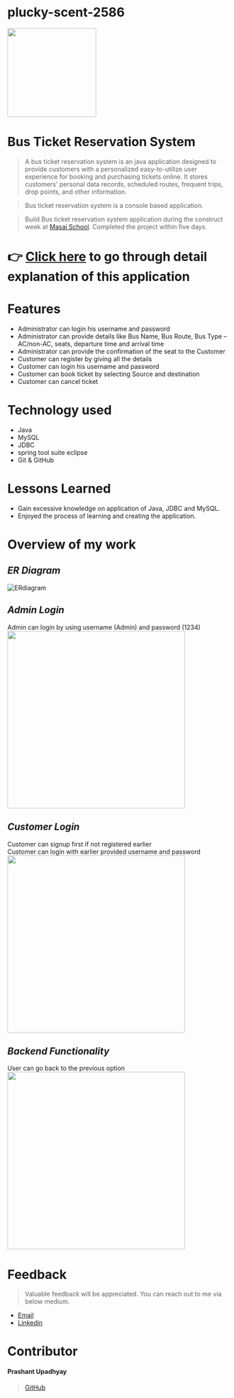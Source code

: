 # plucky-scent-2586
<img src="https://user-images.githubusercontent.com/112774297/236652168-cb30dbb6-1034-457f-be0b-cdad58838eb3.png" width="200" height="200">
 

<!-- ![admin](https://github.com/Prashantomm/plucky-scent-2586/assets/112774297/deb30969-87e6-4463-b533-bec918d97c53)
![customer)](https://github.com/Prashantomm/plucky-scent-2586/assets/112774297/22368990-9629-465c-a434-1d0991c11d0c)
![backend](https://github.com/Prashantomm/plucky-scent-2586/assets/112774297/a4cad5be-ba45-473e-9f8f-20b00d0cdafa) -->


# Bus Ticket Reservation System

> A bus ticket reservation system is an java application designed to provide customers with a personalized easy-to-utilize user experience for booking and purchasing tickets online. It stores customers' personal data records, scheduled routes, frequent trips, drop points, and other information.

> Bus ticket reservation system is a console based application.

> Build Bus ticket reservation system application during the construct week at [Masai School](https://masaischool.com/). Completed the project within five days.



# 👉 [Click here](https://drive.google.com/file/d/1c7ORoZkIzOF_QbLrMEMDn1Nzp6083JsD/view?usp=share_link) to go through detail explanation of this application 

# Features

- Administrator can login his username and password
- Administrator can provide details like Bus Name, Bus Route, Bus Type –AC/non-AC, seats, departure time and arrival time
- Administrator can provide the confirmation of the seat to the Customer
- Customer can register by giving all the details
- Customer can login his username and password
- Customer can book ticket by selecting Source and destination
- Customer can cancel ticket

# Technology used 

- Java
- MySQL
- JDBC
- spring tool suite eclipse
- Git & GitHub

# Lessons Learned

- Gain excessive knowledge on application of Java, JDBC and MySQL.
- Enjoyed the process of learning and creating the application.

# Overview of my work
## *ER Diagram* 

![ERdiagram](https://github.com/Prashantomm/plucky-scent-2586/assets/112774297/eefdca7a-39fb-4800-8d1a-99057b930401)

## *Admin Login* 
Admin can login by using username (Admin) and password (1234)
</br>
<img src="https://github.com/Prashantomm/plucky-scent-2586/assets/112774297/deb30969-87e6-4463-b533-bec918d97c53" width="400" height="400">



## *Customer Login* 
Customer can signup first if not registered earlier
</br>
Customer can login with earlier provided username and password
</br>
<img src="https://github.com/Prashantomm/plucky-scent-2586/assets/112774297/22368990-9629-465c-a434-1d0991c11d0c" width="400" height="400">


## *Backend Functionality* 
User can go back to the previous option
</br>
<img src="https://github.com/Prashantomm/plucky-scent-2586/assets/112774297/a4cad5be-ba45-473e-9f8f-20b00d0cdafa" width="400" height="400">






# Feedback
> Valuable feedback will be appreciated.
> You can reach out to me via below medium.

- [Email](prashantupadhyayjpl@gmail.com)
- [Linkedin](https://www.linkedin.com/in/prashant-upadhyay-77a18b237/)
# Contributor
#### Prashant Upadhyay
>[GitHub](https://github.com/Prashantomm)

